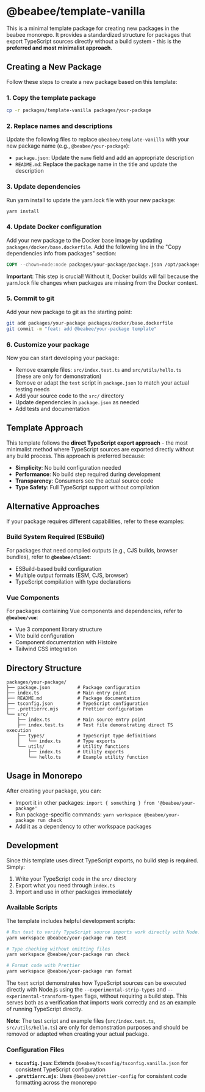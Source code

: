 # @beabee/template-vanilla

This is a minimal template package for creating new packages in the beabee monorepo. It provides a standardized structure for packages that export TypeScript sources directly without a build system - this is the **preferred and most minimalist approach**.

## Creating a New Package

Follow these steps to create a new package based on this template:

### 1. Copy the template package

```bash
cp -r packages/template-vanilla packages/your-package
```

### 2. Replace names and descriptions

Update the following files to replace `@beabee/template-vanilla` with your new package name (e.g., `@beabee/your-package`):

- `package.json`: Update the `name` field and add an appropriate description
- `README.md`: Replace the package name in the title and update the description

### 3. Update dependencies

Run yarn install to update the yarn.lock file with your new package:

```bash
yarn install
```

### 4. Update Docker configuration

Add your new package to the Docker base image by updating `packages/docker/base.dockerfile`. Add the following line in the "Copy dependencies info from packages" section:

```dockerfile
COPY --chown=node:node packages/your-package/package.json /opt/packages/your-package/package.json
```

**Important**: This step is crucial! Without it, Docker builds will fail because the yarn.lock file changes when packages are missing from the Docker context.

### 5. Commit to git

Add your new package to git as the starting point:

```bash
git add packages/your-package packages/docker/base.dockerfile
git commit -m "feat: add @beabee/your-package template"
```

### 6. Customize your package

Now you can start developing your package:

- Remove example files: `src/index.test.ts` and `src/utils/hello.ts` (these are only for demonstration)
- Remove or adapt the `test` script in `package.json` to match your actual testing needs
- Add your source code to the `src/` directory
- Update dependencies in `package.json` as needed
- Add tests and documentation

## Template Approach

This template follows the **direct TypeScript export approach** - the most minimalist method where TypeScript sources are exported directly without any build process. This approach is preferred because:

- **Simplicity**: No build configuration needed
- **Performance**: No build step required during development
- **Transparency**: Consumers see the actual source code
- **Type Safety**: Full TypeScript support without compilation

## Alternative Approaches

If your package requires different capabilities, refer to these examples:

### Build System Required (ESBuild)

For packages that need compiled outputs (e.g., CJS builds, browser bundles), refer to **`@beabee/client`**:

- ESBuild-based build configuration
- Multiple output formats (ESM, CJS, browser)
- TypeScript compilation with type declarations

### Vue Components

For packages containing Vue components and dependencies, refer to **`@beabee/vue`**:

- Vue 3 component library structure
- Vite build configuration
- Component documentation with Histoire
- Tailwind CSS integration

## Directory Structure

```
packages/your-package/
├── package.json          # Package configuration
├── index.ts              # Main entry point
├── README.md             # Package documentation
├── tsconfig.json         # TypeScript configuration
├── .prettierrc.mjs       # Prettier configuration
└── src/
    ├── index.ts          # Main source entry point
    ├── index.test.ts     # Test file demonstrating direct TS execution
    ├── types/            # TypeScript type definitions
    │   └── index.ts      # Type exports
    └── utils/            # Utility functions
        ├── index.ts      # Utility exports
        └── hello.ts      # Example utility function
```

## Usage in Monorepo

After creating your package, you can:

- Import it in other packages: `import { something } from '@beabee/your-package'`
- Run package-specific commands: `yarn workspace @beabee/your-package run check`
- Add it as a dependency to other workspace packages

## Development

Since this template uses direct TypeScript exports, no build step is required. Simply:

1. Write your TypeScript code in the `src/` directory
2. Export what you need through `index.ts`
3. Import and use in other packages immediately

### Available Scripts

The template includes helpful development scripts:

```bash
# Run test to verify TypeScript source imports work directly with Node.js
yarn workspace @beabee/your-package run test

# Type checking without emitting files
yarn workspace @beabee/your-package run check

# Format code with Prettier
yarn workspace @beabee/your-package run format
```

The `test` script demonstrates how TypeScript sources can be executed directly with Node.js using the `--experimental-strip-types` and `--experimental-transform-types` flags, without requiring a build step. This serves both as a verification that imports work correctly and as an example of running TypeScript directly.

**Note**: The test script and example files (`src/index.test.ts`, `src/utils/hello.ts`) are only for demonstration purposes and should be removed or adapted when creating your actual package.

### Configuration Files

- **`tsconfig.json`**: Extends `@beabee/tsconfig/tsconfig.vanilla.json` for consistent TypeScript configuration
- **`.prettierrc.mjs`**: Uses `@beabee/prettier-config` for consistent code formatting across the monorepo
